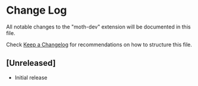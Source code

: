 # Change Log

All notable changes to the "moth-dev" extension will be documented in this file.

Check [Keep a Changelog](http://keepachangelog.com/) for recommendations on how to structure this file.

## [Unreleased]

- Initial release